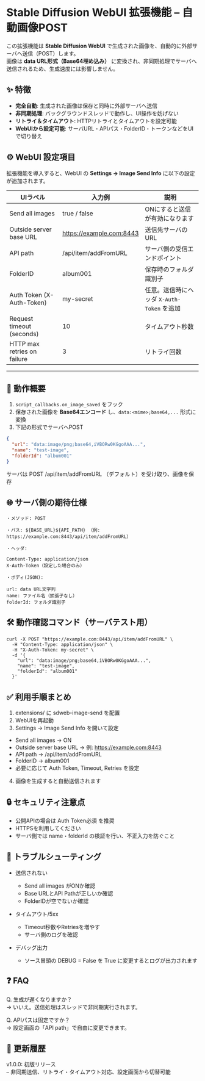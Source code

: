 # Stable Diffusion WebUI 拡張機能 – 自動画像POST

この拡張機能は **Stable Diffusion WebUI** で生成された画像を、自動的に外部サーバへ送信（POST）します。  
画像は **data URL形式（Base64埋め込み）** に変換され、非同期処理でサーバへ送信されるため、生成速度には影響しません。  


## ✨ 特徴

- **完全自動**: 生成された画像は保存と同時に外部サーバへ送信  
- **非同期処理**: バックグラウンドスレッドで動作し、UI操作を妨げない  
- **リトライ＆タイムアウト**: HTTPリトライとタイムアウトを設定可能  
- **WebUIから設定可能**: サーバURL・APIパス・FolderID・トークンなどをUIで切り替え  


## ⚙️ WebUI 設定項目

拡張機能を導入すると、WebUI の **Settings → Image Send Info** に以下の設定が追加されます。

| UIラベル                         | 入力例                              | 説明 |
|----------------------------------|-------------------------------------|------|
| Send all images                  | true / false                        | ONにすると送信が有効になります |
| Outside server base URL          | https://example.com:8443           | 送信先サーバのURL |
| API path                         | /api/item/addFromURL                | サーバ側の受信エンドポイント |
| FolderID                         | album001                            | 保存時のフォルダ識別子 |
| Auth Token (X-Auth-Token)        | my-secret                           | 任意。送信時にヘッダ `X-Auth-Token` を追加 |
| Request timeout (seconds)        | 10                                  | タイムアウト秒数 |
| HTTP max retries on failure      | 3                                   | リトライ回数 |

---

## 🔄 動作概要

1. `script_callbacks.on_image_saved` をフック  
2. 保存された画像を **Base64エンコード** し、`data:<mime>;base64,...` 形式に変換  
3. 下記の形式でサーバへPOST  

```json
{
  "url": "data:image/png;base64,iVBORw0KGgoAAA...",
  "name": "test-image",
  "folderId": "album001"
}
```

サーバは POST /api/item/addFromURL （デフォルト）を受け取り、画像を保存

## 🌐 サーバ側の期待仕様

```text
・メソッド: POST

・パス: ${BASE_URL}${API_PATH} （例: https://example.com:8443/api/item/addFromURL）

・ヘッダ:

Content-Type: application/json
X-Auth-Token（設定した場合のみ）

・ボディ(JSON):

url: data URL文字列
name: ファイル名（拡張子なし）
folderId: フォルダ識別子
```

## 🛠️ 動作確認コマンド（サーバテスト用）

```text
curl -X POST "https://example.com:8443/api/item/addFromURL" \
  -H "Content-Type: application/json" \
  -H "X-Auth-Token: my-secret" \
  -d '{
    "url": "data:image/png;base64,iVBORw0KGgoAAA...",
    "name": "test-image",
    "folderId": "album001"
  }'
```

## ✅ 利用手順まとめ

1. extensions/ に sdweb-image-send を配置
2. WebUIを再起動
3. Settings → Image Send Info を開いて設定
- Send all images → ON
- Outside server base URL → 例: https://example.com:8443
- API path → /api/item/addFromURL
- FolderID → album001
- 必要に応じて Auth Token, Timeout, Retries を設定

4. 画像を生成すると自動送信されます

## 🔒 セキュリティ注意点

- 公開APIの場合は Auth Token必須 を推奨
- HTTPSを利用してください
- サーバ側では name・folderId の検証を行い、不正入力を防ぐこと

## 🐞 トラブルシューティング

- 送信されない
  - Send all images がONか確認
  - Base URLとAPI Pathが正しいか確認
  - FolderIDが空でないか確認

- タイムアウト/5xx
  - Timeout秒数やRetriesを増やす
  - サーバ側のログを確認
- デバッグ出力
   - ソース冒頭の DEBUG = False を True に変更するとログが出力されます

## ❓ FAQ

Q. 生成が遅くなりますか？  
→ いいえ。送信処理はスレッドで非同期実行されます。

Q. APIパスは固定ですか？  
→ 設定画面の「API path」で自由に変更できます。


## 📝 更新履歴

v1.0.0: 初版リリース      
 – 非同期送信、リトライ・タイムアウト対応、設定画面から切替可能

